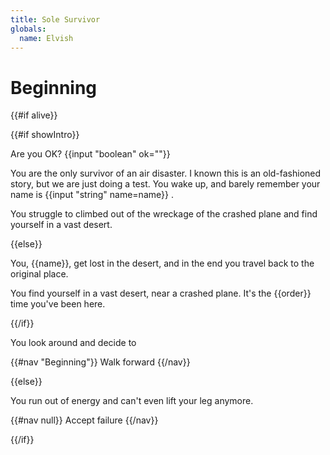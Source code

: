 ```yaml
---
title: Sole Survivor
globals:
  name: Elvish
---
```


# Beginning

<script>
  let counter = 0;

  return {
    onEnter(globals) {
      counter++;    
      const order = String(counter) + (["st", "nd", "rd"][(counter + 9) % 10] ?? "th");
      
      return {
        alive: counter <= 5,
        counter,
        order,
        showIntro: counter === 1,
      };
    },
    onNavigate() {
    }
  };
</script>

{{#if alive}}

{{#if showIntro}}

Are you OK? {{input "boolean" ok=""}}

You are the only survivor of an air disaster. I known this is an old-fashioned story, but we are just doing a test. You
wake up, and barely remember your name is {{input "string" name=name}} .

You struggle to climbed out of the wreckage of the crashed plane and find yourself in a vast desert.

{{else}}

You, {{name}}, get lost in the desert, and in the end you travel back to the original place.

You find yourself in a vast desert, near a crashed plane. It's the {{order}} time you've been here.

{{/if}}

You look around and decide to

{{#nav "Beginning"}} Walk forward {{/nav}}

{{else}}

You run out of energy and can't even lift your leg anymore.

{{#nav null}} Accept failure {{/nav}}

{{/if}}
